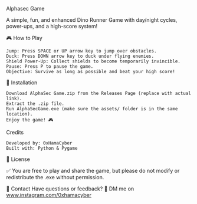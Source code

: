 Alphasec Game 

A simple, fun, and enhanced Dino Runner Game with day/night cycles, power-ups, and a high-score system!

🎮 How to Play

    Jump: Press SPACE or UP arrow key to jump over obstacles.
    Duck: Press DOWN arrow key to duck under flying enemies.
    Shield Power-Up: Collect shields to become temporarily invincible.
    Pause: Press P to pause the game.
    Objective: Survive as long as possible and beat your high score!

💾 Installation

    Download AlphaSec Game.zip from the Releases Page (replace with actual link).
    Extract the .zip file.
    Run AlphaSecGame.exe (make sure the assets/ folder is in the same location).
    Enjoy the game! 🎮

     
Credits

    Developed by: 0xHamaCyber
    Built with: Python & Pygame

📜 License

✅ You are free to play and share the game, but please do not modify or redistribute the .exe without permission.



📧 Contact
Have questions or feedback?
📩 DM me on www.instagram.com/0xhamacyber
